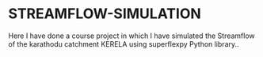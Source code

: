 # STREAMFLOW-SIMULATION
Here I have done a course project in which I have simulated the Streamflow of the karathodu catchment KERELA using superflexpy Python library..
